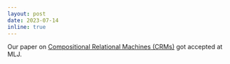 ```yaml
---
layout: post
date: 2023-07-14
inline: true
---
```


Our paper on <a rel="external nofollow" href="https://arxiv.org/abs/2206.00738" target="_blank">Compositional Relational Machines (CRMs)</a> got accepted at MLJ.
